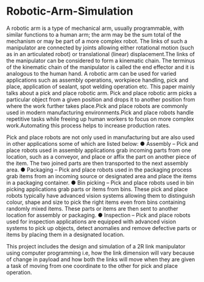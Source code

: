 # Robotic-Arm-Simulation
A robotic arm is a type of mechanical arm, usually programmable, with similar functions to a human
arm; the arm may be the sum total of the mechanism or may be part of a more complex robot. The
links of such a manipulator are connected by joints allowing either rotational motion (such as in an
articulated robot) or translational (linear) displacement.The links of the manipulator can be
considered to form a kinematic chain. The terminus of the kinematic chain of the manipulator is
called the end effector and it is analogous to the human hand. A robotic arm can be used for varied
applications such as assembly operations, workpiece handling, pick and place, application of
sealant, spot welding operation etc. This paper mainly talks about a pick and place robotic arm.
Pick and place robotic arm picks a particular object from a given position and drops it to another
position from where the work further takes place.Pick and place robots are commonly used in
modern manufacturing environments.Pick and place robots handle repetitive tasks while freeing up
human workers to focus on more complex work.Automating this process helps to increase
production rates.

Pick and place robots are not only used in manufacturing but are also used in other applications
some of which are listed below:
● Assembly – Pick and place robots used in assembly applications grab incoming parts
from one location, such as a conveyor, and place or affix the part on another piece of the
item. The two joined parts are then transported to the next assembly area.
● Packaging – Pick and place robots used in the packaging process grab items from an
incoming source or designated area and place the items in a packaging container.
● Bin picking – Pick and place robots used in bin picking applications grab parts or items
from bins. These pick and place robots typically have advanced vision systems allowing
them to distinguish colour, shape and size to pick the right items even from bins
containing randomly mixed items. These parts or items are then sent to another location
for assembly or packaging.
● Inspection – Pick and place robots used for inspection applications are equipped with
advanced vision systems to pick up objects, detect anomalies and remove defective
parts or items by placing them in a designated location.

This project includes the design and simulation of a 2R link manipulator using computer
programming i.e, how the link dimension will vary because of change in payload and how both the
links will move when they are given a task of moving from one coordinate to the other for pick and
place operation.
